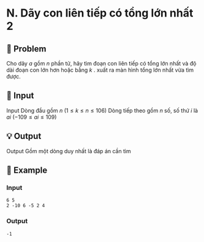 # N. Dãy con liên tiếp có tổng lớn nhất 2

## 📖 Problem

Cho dãy
$a$
gồm
$n$
phần tử, hãy tìm đoạn con liên tiếp có tổng lớn nhất và độ dài đoạn con lớn hơn hoặc bằng
$k$
. xuất ra màn hình tổng lớn nhất vừa tìm được.


## 🧩 Input

Input
Dòng đầu gồm
$n$
$(1 ≤k≤n≤ 106)$
Dòng tiếp theo gồm
$n$
số, số thứ
$i$
là
$ai$
$( - 109≤ai≤ 109)$


## 💡 Output

Output
Gồm một dòng duy nhất là đáp án cần tìm


## 🧠 Example

### Input

```text
6 5
2 -10 6 -5 2 4
```

### Output

```text
-1
```


